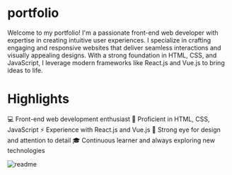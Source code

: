 # portfolio
Welcome to my portfolio!
I'm a passionate front-end web developer with expertise in creating intuitive user experiences. I specialize in crafting engaging and responsive websites that deliver seamless interactions and visually appealing designs. With a strong foundation in HTML, CSS, and JavaScript, I leverage modern frameworks like React.js and Vue.js to bring ideas to life.

# Highlights
💻 Front-end web development enthusiast
🌟 Proficient in HTML, CSS, JavaScript
⚡️ Experience with React.js and Vue.js
📐 Strong eye for design and attention to detail
🎓 Continuous learner and always exploring new technologies


![readme](https://github.com/Fenet-damena/portfolio/assets/138729138/376ad0d3-5376-4f87-ac55-8e44a7d99d21)

